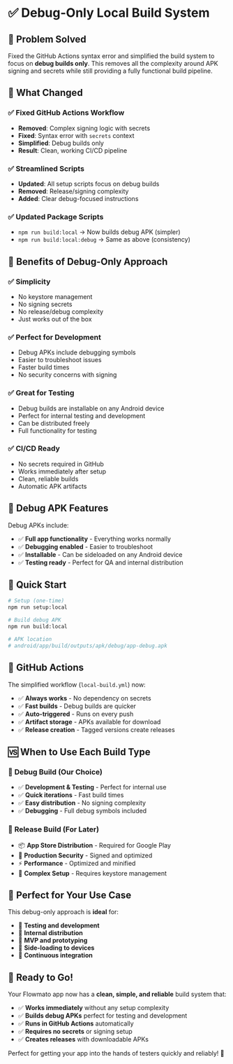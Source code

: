 # ✅ Debug-Only Local Build System

## 🎯 Problem Solved

Fixed the GitHub Actions syntax error and simplified the build system to focus on **debug builds only**. This removes all the complexity around APK signing and secrets while still providing a fully functional build pipeline.

## 🚀 What Changed

### ✅ **Fixed GitHub Actions Workflow**
- **Removed**: Complex signing logic with secrets
- **Fixed**: Syntax error with `secrets` context
- **Simplified**: Debug builds only
- **Result**: Clean, working CI/CD pipeline

### ✅ **Streamlined Scripts**
- **Updated**: All setup scripts focus on debug builds
- **Removed**: Release/signing complexity
- **Added**: Clear debug-focused instructions

### ✅ **Updated Package Scripts**
- `npm run build:local` → Now builds debug APK (simpler)
- `npm run build:local:debug` → Same as above (consistency)

## 🎯 Benefits of Debug-Only Approach

### ✅ **Simplicity**
- No keystore management
- No signing secrets
- No release/debug complexity
- Just works out of the box

### ✅ **Perfect for Development**
- Debug APKs include debugging symbols
- Easier to troubleshoot issues
- Faster build times
- No security concerns with signing

### ✅ **Great for Testing**
- Debug builds are installable on any Android device
- Perfect for internal testing and development
- Can be distributed freely
- Full functionality for testing

### ✅ **CI/CD Ready**
- No secrets required in GitHub
- Works immediately after setup
- Clean, reliable builds
- Automatic APK artifacts

## 📱 Debug APK Features

Debug APKs include:
- ✅ **Full app functionality** - Everything works normally
- ✅ **Debugging enabled** - Easier to troubleshoot
- ✅ **Installable** - Can be sideloaded on any Android device
- ✅ **Testing ready** - Perfect for QA and internal distribution

## 🚀 Quick Start

```bash
# Setup (one-time)
npm run setup:local

# Build debug APK
npm run build:local

# APK location
# android/app/build/outputs/apk/debug/app-debug.apk
```

## 🤖 GitHub Actions

The simplified workflow (`local-build.yml`) now:
- ✅ **Always works** - No dependency on secrets
- ✅ **Fast builds** - Debug builds are quicker
- ✅ **Auto-triggered** - Runs on every push
- ✅ **Artifact storage** - APKs available for download
- ✅ **Release creation** - Tagged versions create releases

## 🆚 When to Use Each Build Type

### 📱 **Debug Build (Our Choice)**
- ✅ **Development & Testing** - Perfect for internal use
- ✅ **Quick iterations** - Fast build times
- ✅ **Easy distribution** - No signing complexity
- ✅ **Debugging** - Full debug symbols included

### 🏪 **Release Build** (For Later)
- 📦 **App Store Distribution** - Required for Google Play
- 🔐 **Production Security** - Signed and optimized
- ⚡ **Performance** - Optimized and minified
- 🚫 **Complex Setup** - Requires keystore management

## 🎯 Perfect for Your Use Case

This debug-only approach is **ideal** for:
- 🧪 **Testing and development**
- 👥 **Internal distribution**
- 🚀 **MVP and prototyping**
- 📱 **Side-loading to devices**
- 🔄 **Continuous integration**

## 🎉 Ready to Go!

Your Flowmato app now has a **clean, simple, and reliable** build system that:
- ✅ **Works immediately** without any setup complexity
- ✅ **Builds debug APKs** perfect for testing and development
- ✅ **Runs in GitHub Actions** automatically
- ✅ **Requires no secrets** or signing setup
- ✅ **Creates releases** with downloadable APKs

Perfect for getting your app into the hands of testers quickly and reliably! 🚀
